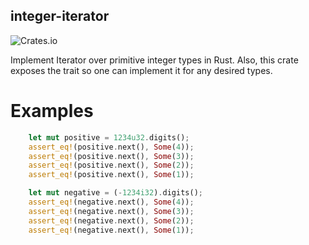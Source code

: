 ## integer-iterator

![Crates.io](https://img.shields.io/crates/v/integer-iterator)

Implement Iterator over primitive integer types in Rust.
Also, this crate exposes the trait so one can implement it for any desired types.

# Examples

```rust
    let mut positive = 1234u32.digits();
    assert_eq!(positive.next(), Some(4));
    assert_eq!(positive.next(), Some(3));
    assert_eq!(positive.next(), Some(2));
    assert_eq!(positive.next(), Some(1));

    let mut negative = (-1234i32).digits();
    assert_eq!(negative.next(), Some(4));
    assert_eq!(negative.next(), Some(3));
    assert_eq!(negative.next(), Some(2));
    assert_eq!(negative.next(), Some(1));
```
